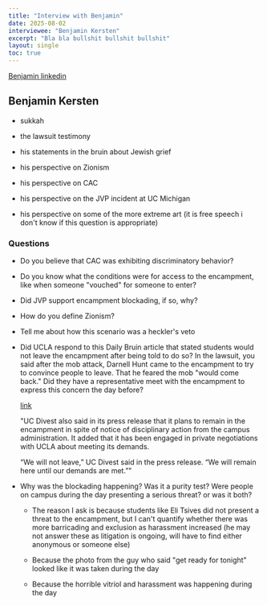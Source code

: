 ```yaml
---
title: "Interview with Benjamin"
date: 2025-08-02
interviewee: "Benjamin Kersten"
excerpt: "Bla bla bullshit bullshit bullshit"
layout: single
toc: true
---
```


[Benjamin linkedin](https://www.linkedin.com/in/benjamin-kersten-604571a3/)

## Benjamin Kersten 

- sukkah 

- the lawsuit testimony 

- his statements in the bruin about Jewish grief 

- his perspective on Zionism 

- his perspective on CAC

- his perspective on the JVP incident at UC Michigan 

- his perspective on some of the more extreme art (it is free speech i don't know if this question is appropriate)

### Questions

- Do you believe that CAC was exhibiting discriminatory behavior? 

- Do you know what the conditions were for access to the encampment, like when someone "vouched" for someone to enter? 

- Did JVP support encampment blockading, if so, why?

- How do you define Zionism? 

- Tell me about how this scenario was a heckler's veto

- Did UCLA respond to this Daily Bruin article that stated students would not leave the encampment after being told to do so? In the lawsuit, you said after the mob attack, Darnell Hunt came to the encampment to try to convince people to leave. That he feared the mob "would come back." Did they have a representative meet with the encampment to express this concern the day before? 
	
	[link](https://dailybruin.com/2024/04/30/block-indicates-potential-consequences-for-protesters-condemns-campus-aggression)

	"UC Divest also said in its press release that it plans to remain in the encampment in spite of notice of disciplinary action from the campus administration. It added that it has been engaged in private negotiations with UCLA about meeting its demands.

	“We will not leave,” UC Divest said in the press release. “We will remain here until our demands are met.”"



- Why was the blockading happening? Was it a purity test? Were people on campus during the day presenting a serious threat? or was it both? 

	- The reason I ask is because students like Eli Tsives did not present a threat to the encampment, but I can't quantify whether there was more barricading and exclusion as harassment increased (he may not answer these as litigation is ongoing, will have to find either anonymous or someone else)

	- Because the photo from the guy who said "get ready for tonight" looked like it was taken during the day

	- Because the horrible vitriol and harassment was happening during the day
